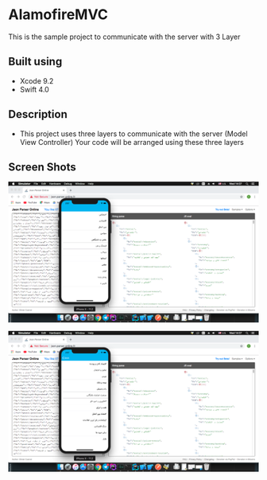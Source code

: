 # AlamofireMVC

This is the sample project to  communicate with the server with 3 Layer

## Built using
 - Xcode 9.2
 - Swift 4.0
 
 ## Description
 - This project uses three layers to communicate with the server (Model View Controller) 
 Your code will be arranged using these three layers
 
## Screen Shots
![marty-mcfly](https://github.com/mahdifarshid/AlamofireInThreeLayer/blob/master/Screen%20Shot%202019-03-27%20at%2014.07.53.png)

![marty-mcfly](https://github.com/mahdifarshid/AlamofireInThreeLayer/blob/master/Screen%20Shot%202019-03-27%20at%2014.07.57.png)
